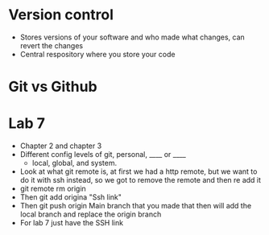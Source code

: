 # Version control
* Stores versions of your software and who made what changes, can revert the changes
* Central respository where you store your code

# Git vs Github

# Lab 7
* Chapter 2 and chapter 3
* Different config levels of git, personal, ____ or ____
  *  local, global, and system.
*  Look at what git remote is, at first we had a http remote, but we want to do it with ssh instead, so we got to remove the remote and then re add it
*  git remote rm origin
*  Then git add origina "Ssh link"
*  Then git push origin Main branch that you made that then will add the local branch and replace the origin branch
*  For lab 7 just have the SSH link 
